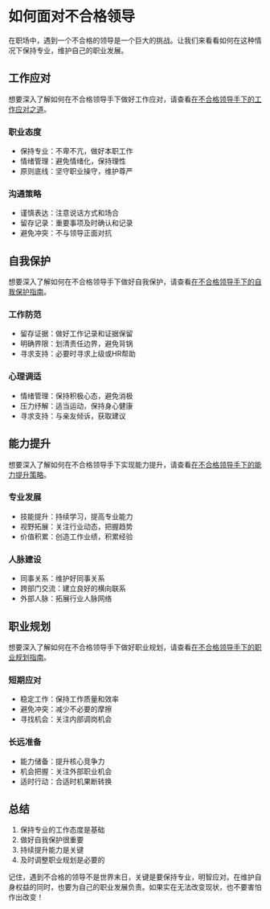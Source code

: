 # 如何面对不合格领导

在职场中，遇到一个不合格的领导是一个巨大的挑战。让我们来看看如何在这种情况下保持专业，维护自己的职业发展。

## 工作应对

想要深入了解如何在不合格领导手下做好工作应对，请查看[在不合格领导手下的工作应对之道](work-response.md)。

### 职业态度
- 保持专业：不卑不亢，做好本职工作
- 情绪管理：避免情绪化，保持理性
- 原则底线：坚守职业操守，维护尊严

### 沟通策略
- 谨慎表达：注意说话方式和场合
- 留存记录：重要事项及时确认和记录
- 避免冲突：不与领导正面对抗

## 自我保护

想要深入了解如何在不合格领导手下做好自我保护，请查看[在不合格领导手下的自我保护指南](self-protection.md)。

### 工作防范
- 留存证据：做好工作记录和证据保留
- 明确界限：划清责任边界，避免背锅
- 寻求支持：必要时寻求上级或HR帮助

### 心理调适
- 情绪管理：保持积极心态，避免消极
- 压力纾解：适当运动，保持身心健康
- 寻求支持：与亲友倾诉，获取建议

## 能力提升

想要深入了解如何在不合格领导手下实现能力提升，请查看[在不合格领导手下的能力提升策略](ability-improvement.md)。

### 专业发展
- 技能提升：持续学习，提高专业能力
- 视野拓展：关注行业动态，把握趋势
- 价值积累：创造工作业绩，积累经验

### 人脉建设
- 同事关系：维护好同事关系
- 跨部门交流：建立良好的横向联系
- 外部人脉：拓展行业人脉网络

## 职业规划

想要深入了解如何在不合格领导手下做好职业规划，请查看[在不合格领导手下的职业规划指南](career-planning.md)。

### 短期应对
- 稳定工作：保持工作质量和效率
- 避免冲突：减少不必要的摩擦
- 寻找机会：关注内部调岗机会

### 长远准备
- 能力储备：提升核心竞争力
- 机会把握：关注外部职业机会
- 适时行动：合适时机果断转换

## 总结

1. 保持专业的工作态度是基础
2. 做好自我保护很重要
3. 持续提升能力是关键
4. 及时调整职业规划是必要的

记住，遇到不合格的领导不是世界末日，关键是要保持专业，明智应对。在维护自身权益的同时，也要为自己的职业发展负责。如果实在无法改变现状，也不要害怕作出改变！